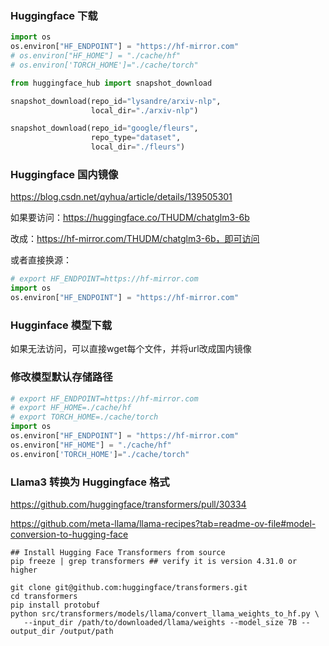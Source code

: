 ### Huggingface 下载

``` python
import os
os.environ["HF_ENDPOINT"] = "https://hf-mirror.com"
# os.environ["HF_HOME"] = "./cache/hf"
# os.environ['TORCH_HOME']="./cache/torch"

from huggingface_hub import snapshot_download

snapshot_download(repo_id="lysandre/arxiv-nlp",
                  local_dir="./arxiv-nlp")

snapshot_download(repo_id="google/fleurs", 
                  repo_type="dataset", 
                  local_dir="./fleurs")
```

### Huggingface 国内镜像

https://blog.csdn.net/qyhua/article/details/139505301

如果要访问：https://huggingface.co/THUDM/chatglm3-6b

改成：https://hf-mirror.com/THUDM/chatglm3-6b，即可访问

或者直接换源：

``` python
# export HF_ENDPOINT=https://hf-mirror.com
import os
os.environ["HF_ENDPOINT"] = "https://hf-mirror.com"
```

### Hugginface 模型下载

如果无法访问，可以直接wget每个文件，并将url改成国内镜像


### 修改模型默认存储路径

``` python
# export HF_ENDPOINT=https://hf-mirror.com
# export HF_HOME=./cache/hf
# export TORCH_HOME=./cache/torch
import os
os.environ["HF_ENDPOINT"] = "https://hf-mirror.com"
os.environ["HF_HOME"] = "./cache/hf"
os.environ['TORCH_HOME']="./cache/torch"
```


### Llama3 转换为 Huggingface 格式

https://github.com/huggingface/transformers/pull/30334

https://github.com/meta-llama/llama-recipes?tab=readme-ov-file#model-conversion-to-hugging-face

``` shell
## Install Hugging Face Transformers from source
pip freeze | grep transformers ## verify it is version 4.31.0 or higher

git clone git@github.com:huggingface/transformers.git
cd transformers
pip install protobuf
python src/transformers/models/llama/convert_llama_weights_to_hf.py \
   --input_dir /path/to/downloaded/llama/weights --model_size 7B --output_dir /output/path
```

